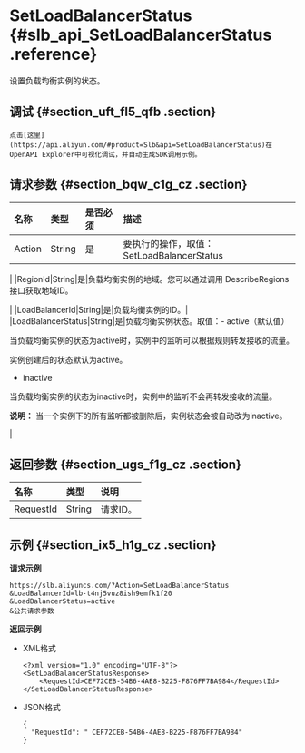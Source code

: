 # SetLoadBalancerStatus {#slb_api_SetLoadBalancerStatus .reference}

设置负载均衡实例的状态。

## 调试 {#section_uft_fl5_qfb .section}

```
点击[这里](https://api.aliyun.com/#product=Slb&api=SetLoadBalancerStatus)在OpenAPI Explorer中可视化调试，并自动生成SDK调用示例。
```

## 请求参数 {#section_bqw_c1g_cz .section}

|名称|类型|是否必须|描述|
|:-|:-|:---|:-|
|Action|String|是|要执行的操作，取值： SetLoadBalancerStatus

|
|RegionId|String|是|负载均衡实例的地域。您可以通过调用 DescribeRegions接口获取地域ID。

|
|LoadBalancerId|String|是|负载均衡实例的ID。|
|LoadBalancerStatus|String|是|负载均衡实例状态。取值：-   active（默认值）

当负载均衡实例的状态为active时，实例中的监听可以根据规则转发接收的流量。

实例创建后的状态默认为active。

-   inactive

当负载均衡实例的状态为inactive时，实例中的监听不会再转发接收的流量。


**说明：** 当一个实例下的所有监听都被删除后，实例状态会被自动改为inactive。

|

## 返回参数 {#section_ugs_f1g_cz .section}

|名称|类型|说明|
|:-|:-|:-|
|RequestId|String|请求ID。|

## 示例 {#section_ix5_h1g_cz .section}

**请求示例**

``` {#public}
https://slb.aliyuncs.com/?Action=SetLoadBalancerStatus
&LoadBalancerId=lb-t4nj5vuz8ish9emfk1f20
&LoadBalancerStatus=active
&公共请求参数
```

**返回示例**

-   XML格式

    ```
    <?xml version="1.0" encoding="UTF-8"?>
    <SetLoadBalancerStatusResponse>
    	<RequestId>CEF72CEB-54B6-4AE8-B225-F876FF7BA984</RequestId>
    </SetLoadBalancerStatusResponse>
    ```

-   JSON格式

    ```
    {
      "RequestId": " CEF72CEB-54B6-4AE8-B225-F876FF7BA984"
    }
    ```


